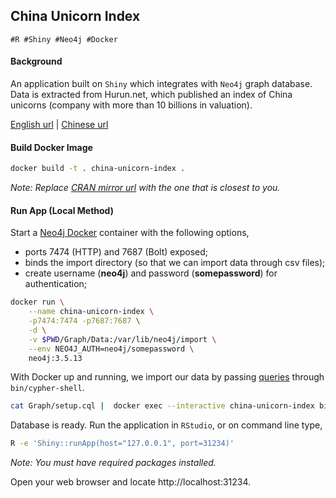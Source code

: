 ## China Unicorn Index

```
#R #Shiny #Neo4j #Docker
```

#### Background

An application built on `Shiny` which integrates with `Neo4j` graph database. Data is extracted from Hurun.net, which published an index of China unicorns (company with more than 10 billions in valuation).

[English url](https://www.hurun.net/EN/HuList/Unilist?num=ZUDO23612EaU) |
[Chinese url](http://www.hurun.net/CN/HuList/Unilist?num=ZUDO23612EaU)

#### Build Docker Image

```bash
docker build -t . china-unicorn-index .
```

*Note: Replace [CRAN mirror url](https://cran.r-project.org/mirrors.html) with the one that is closest to you.*


#### Run App (Local Method)

Start a [Neo4j Docker](https://hub.docker.com/_/neo4j) container with the following options,

* ports 7474 (HTTP) and 7687 (Bolt) exposed;
* binds the import directory (so that we can import data through csv files);
* create username (**neo4j**) and password (**somepassword**) for authentication;

```bash
docker run \
    --name china-unicorn-index \
    -p7474:7474 -p7687:7687 \
    -d \
    -v $PWD/Graph/Data:/var/lib/neo4j/import \
    --env NEO4J_AUTH=neo4j/somepassword \
    neo4j:3.5.13
```

With Docker up and running, we import our data by passing [queries](Graph/setup.cql) through `bin/cypher-shell`.

```bash
cat Graph/setup.cql |  docker exec --interactive china-unicorn-index bin/cypher-shell -u neo4j -p somepassword
```

Database is ready. Run the application in `RStudio`, or on command line type,

```bash
R -e 'Shiny::runApp(host="127.0.0.1", port=31234)'
```
*Note: You must have required packages installed.*

Open your web browser and locate http://localhost:31234.
